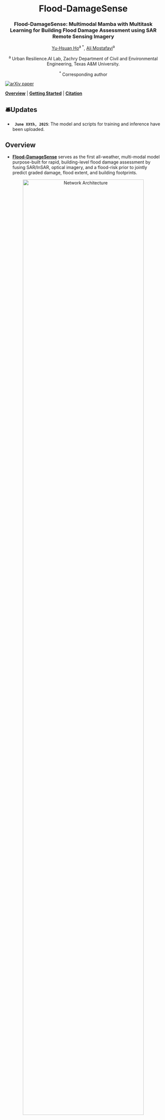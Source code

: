 <div align="center">
<h1 align="center">Flood-DamageSense</h1>

<h3>Flood-DamageSense: Multimodal Mamba with Multitask Learning for Building Flood Damage Assessment using SAR Remote Sensing Imagery</h3>

[Yu-Hsuan Ho](https://scholar.google.com/citations?user=UCb9yDoAAAAJ)<sup>a *</sup>, [Ali Mostafavi](https://scholar.google.com/citations?user=DFNvQPYAAAAJ&hl=en)<sup>a </sup>

<sup>a</sup> Urban Resilience.AI Lab, Zachry Department of Civil and Environmental Engineering, Texas A\&M University.

<sup>*</sup> Corresponding author
</div>


[![arXiv paper](https://img.shields.io/badge/arXiv-paper-b31b1b.svg)]()

[**Overview**](#overview) | [**Getting Started**](#getting-started) | [**Citation**](#citation)


</div>

## 🛎️Updates
* **` June XXth, 2025`**: The model and scripts for training and inference have been uploaded.


## Overview

* [**Flood-DamageSense**]() serves as the first all-weather, multi-modal model purpose-built for rapid, building-level flood damage assessment by fusing SAR/InSAR, optical imagery, and a flood-risk prior to jointly predict graded damage, flood extent, and building footprints. 

<p align="center">
  <img src="figures/network_architecture.svg" alt="Network Architecture" width="88%">
</p>


## Getting Started
### `A. Installation`

**Step 1: Clone the Flood-DamageSense repository:**

Clone this repository and navigate to the project directory:
```bash
git clone https://github.com/violayhho/Flood-DamageSense.git
cd Flood-DamageSense
```


**Step 2: Environment Setup:**

It is recommended to set up a conda environment and installing dependencies via pip. Use the following commands to set up your environment:

***Create and activate a new conda environment***

```bash
conda create -n flooddamagesense
conda activate flooddamagesense
```

***Install dependencies***

```bash
pip install -r requirements.txt
cd kernels/selective_scan && pip install .
```

### `B. Download Pretrained Weight`
Please download the pretrained weights for **VMamba-Tiny** (`vssm_tiny_0230_ckpt_epoch_262.pth`), **VMamba-Small** (`vssm_small_0229_ckpt_epoch_222.pth`), and **VMamba-Base** (`vssm_base_0229_ckpt_epoch_237.pth`) from [VMamba](https://github.com/MzeroMiko/VMamba) and place them in the following directory: 
```bash
{PROJECT_PATH}/Flood-DamageSense/pretrained_weight/
```

### `C. Data Preparation`
[UrbanSARFloods](https://github.com/jie666-6/UrbanSARFloods) and [USBuildingFootprints](https://github.com/microsoft/USBuildingFootprints) are used in the experiments. The other data are confidential.

***Multimodal Dataset***

Please make your dataset have the following folder/file structure:
```
${DATASET_ROOT}   # Dataset root directory, for example: {PROJECT_PATH}/Flood-DamageSense/data
├── UrbanSARFloods_v1
│   └── splits
│       ├── Test_dataset.txt
│       ├── Train_dataset.txt
│       └── Valid_dataset.txt
├── UrbanSARFloods_v1_cut_8
│   ├── 01_NF
│   │   │── SAR
│   │   │   ├── 0170830_Houston_ID_1_0_SAR_0.tif
│   │   │   ...
│   │   └── GT
│   │       ├── 20170830_Houston_ID_1_0_GT_0.tif
│   │       ...      
│   ├── 02_FO
│   │   │── SAR
│   │   │   ├── ...
│   │   │   ...
│   │   └── GT
│   │       ├── ...
│   │       ...
│   └── 03_FU
│       │── SAR
│       │   ├── ...
│       │   ...
│       └── GT
│           ├── ...
│           ...
├── VHR
│   └── pre_event_cut_8
│       ├── 01_NF
│       │   └── GT
│       │       ├── 20170830_Houston_ID_1_0_GT_0.tif
│       │       ...      
│       ├── 02_FO
│       │   └── GT
│       │       ├── ...
│       │       ...
│       └── 03_FU
│           └── GT
│               ├── ...
│               ...
├── damagePlain_cut_8
│   ├── 01_NF
│   │   └── GT
│   │       ├── 20170830_Houston_ID_1_0_GT_0.tif
│   │       ...      
│   ├── 02_FO
│   │   └── GT
│   │       ├── ...
│   │       ...
│   └── 03_FU
│       └── GT
│           ├── ...
│           ...
├── PDE_10240_cut_8
│   ├── 01_NF
│   │   └── GT
│   │       ├── 20170830_Houston_ID_1_0_GT_0.tif
│   │       ...      
│   ├── 02_FO
│   │   └── GT
│   │       ├── ...
│   │       ...
│   └── 03_FU
│       └── GT
│           ├── ...
│           ...
└── USBuildingFootprints_10240_cut_8
    ├── 01_NF
    │   └── GT
    │       ├── 20170830_Houston_ID_1_0_GT_0.tif
    │       ...      
    ├── 02_FO
    │   └── GT
    │       ├── ...
    │       ...
    └── 03_FU
        └── GT
            ├── ...
            ...
```

***Unimodal Dataset (For baseline models)***

Please make your dataset have the following folder/file structure:
```
${DATASET_ROOT}   # Dataset root directory, for example: {PROJECT_PATH}/Flood-DamageSense/data
├── UrbanSARFloods_v1
│   ├── splits
│   │   ├── Test_dataset.txt
│   │   ├── Train_dataset.txt
│   │   └── Valid_dataset.txt
│   ├── 01_NF
│   │   │── SAR
│   │   │   ├── 0170830_Houston_ID_1_0_SAR.tif
│   │   │   ...
│   │   └── GT
│   │       ├── 20170830_Houston_ID_1_0_GT.tif
│   │       ...      
│   ├── 02_FO
│   │   │── SAR
│   │   │   ├── ...
│   │   │   ...
│   │   └── GT
│   │       ├── ...
│   │       ...
│   └── 03_FU
│       │── SAR
│       │   ├── ...
│       │   ...
│       └── GT
│           ├── ...
│           ...
├── PDE
│   ├── 01_NF
│   │   └── GT
│   │       ├── 20170830_Houston_ID_1_0_GT.tif
│   │       ...      
│   ├── 02_FO
│   │   └── GT
│   │       ├── ...
│   │       ...
│   └── 03_FU
│       └── GT
│           ├── ...
│           ...
└── USBuildingFootprints
    ├── 01_NF
    │   └── GT
    │       ├── 20170830_Houston_ID_1_0_GT.tif
    │       ...      
    ├── 02_FO
    │   └── GT
    │       ├── ...
    │       ...
    └── 03_FU
        └── GT
            ├── ...
            ...
```

### `D. Model Training and Inference`
Please enter into [`flooddamagesense`] folder, which contains all the code for network definitions, training and inference. 

```bash
cd {PROJECT_PATH}/Flood-DamageSense/flooddamagesense
```

To train Flood-DamageSense for building-level flood damage assessment, use the following commands for different configurations:
```bash
python script/train_FFMambaBDA.py  --dataset UrbanSARFloods_Fusion \
                                   --batch_size 2 \
                                   --crop_size 512 \
                                   --max_epochs 200 \
                                   --model_type FFMambaBDA_Base
```
To test the performance of Flood-DamageSense and save the outputs:
```bash
python script/infer_FFMambaBDA.py  --dataset UrbanSARFloods_Fusion \
                                   --model_type FFMambaBDA_Base \
                                   --resume ../saved_models/UrbanSARFloods_Fusion/FFMambaBDA_Base/best_ckpt.pth
```

### `E. Baseline Comparison`
To train baseline models, use the following commands for different configurations:
```bash
python script/train_MambaBDA.py  --dataset UrbanSARFloods_Base \
                                 --batch_size 16 \
                                 --crop_size 256 \
                                 --max_epochs 2 \
                                 --model_type STMambaBDA_Base
```
```bash
python script/train_ChangeFormerBDA.py  --dataset UrbanSARFloods_Base \
                                 --batch_size 16 \
                                 --crop_size 256 \
                                 --max_epochs 2 \
                                 --model_type ChangeFormerV1BDA
```
```bash
python script/train_BIT_BDA.py  --dataset UrbanSARFloods_Base \
                                 --batch_size 16 \
                                 --crop_size 256 \
                                 --max_epochs 2 \
                                 --model_type BIT18_BDA
```
```bash
python script/train_SiamUnetBDA.py  --dataset UrbanSARFloods_Base \
                                 --batch_size 16 \
                                 --crop_size 256 \
                                 --max_epochs 2 \
                                 --model_type SeResNext50_Unet_BDA                                                                                                   
```
To test the performance of baseline models and save the outputs:
```bash
python script/infer_MambaBDA.py  --dataset UrbanSARFloods_Base \
                                 --model_type STMambaBDA_Base \
                                 --resume ../saved_models/UrbanSARFloods_Base/STMambaBDA_Base/best_ckpt.pth
```
```bash
python script/infer_ChangeFormerBDA.py  --dataset UrbanSARFloods_Base \
                                 --model_type ChangeFormerV1BDA \
                                 --resume ../saved_models/UrbanSARFloods_Base/ChangeFormerV1BDA/best_ckpt.pth
```
```bash
python script/infer_BIT_BDA.py  --dataset UrbanSARFloods_Base \
                                 --model_type BIT18_BDA \
                                 --resume ../saved_models/UrbanSARFloods_Base/BIT18_BDA/best_ckpt.pth
```
```bash
python script/infer_SiamUnetBDA.py  --dataset UrbanSARFloods_Base \
                                 --model_type SeResNext50_Unet_BDA \
                                 --resume ../saved_models/UrbanSARFloods_Base/SeResNext50_Unet_BDA/best_ckpt.pth
```

## Citation

If this code contributes to your research, please kindly consider citing our paper and give this repo ⭐️ :)
```

```
## Acknowledgments
This project is based on ChangeMamba ([paper](https://ieeexplore.ieee.org/abstract/document/10565926), [code](https://github.com/ChenHongruixuan/ChangeMamba)) and VMamba ([paper](https://proceedings.neurips.cc/paper_files/paper/2024/hash/baa2da9ae4bfed26520bb61d259a3653-Abstract-Conference.html), [code](https://github.com/MzeroMiko/VMamba)). Thanks for their excellent works!!

## Star History

[![Star History Chart](https://api.star-history.com/svg?repos=violayhho/Flood-DamageSense&type=Date)](https://www.star-history.com/#violayhho/Flood-DamageSense&Date)
